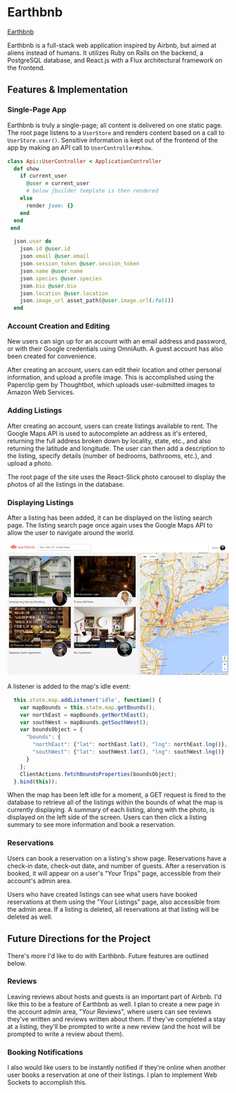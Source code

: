 # Earthbnb

[Earthbnb][heroku]

[heroku]: http://earthbnb.herokuapp.com

Earthbnb is a full-stack web application inspired by Airbnb, but aimed at aliens instead of humans.  It utilizes Ruby on Rails on the backend, a PostgreSQL database, and React.js with a Flux architectural framework on the frontend.  

## Features & Implementation

### Single-Page App

Earthbnb is truly a single-page; all content is delivered on one static page.  The root page listens to a `UserStore` and renders content based on a call to `UserStore.user()`.  Sensitive information is kept out of the frontend of the app by making an API call to `UserController#show`.

```ruby
class Api::UserController < ApplicationController
  def show
    if current_user
      @user = current_user
      # below jbuilder template is then rendered
    else
      render json: {}
    end
  end
 end
  ```

```ruby
  json.user do
    json.id @user.id
    json.email @user.email
    json.session_token @user.session_token
    json.name @user.name
    json.species @user.species
    json.bio @user.bio
    json.location @user.location
    json.image_url asset_path(@user.image.url(:full))
  end
  ```

### Account Creation and Editing

  New users can sign up for an account with an email address and password, or with their Google credentials using OmniAuth. A guest account has also been created for convenience.

  After creating an account, users can edit their location and other personal information, and upload a profile image. This is accomplished using the Paperclip gem by Thoughtbot, which uploads user-submitted images to Amazon Web Services.


### Adding Listings

  After creating an account, users can create listings available to rent. The Google Maps API is used to autocomplete an address as it's entered, returning the full address broken down by locality, state, etc., and also returning the latitude and longitude. The user can then add a description to the listing, specify details (number of bedrooms, bathrooms, etc.), and upload a photo.

  The root page of the site uses the React-Slick photo carousel to display the photos of all the listings in the database.


### Displaying Listings

  After a listing has been added, it can be displayed on the listing search page. The listing search page once again uses the Google Maps API to allow the user to navigate around the world.

  ![Screenshot](/docs/screenshot.jpg)


  A listener is added to the map's idle event:

```javascript
  this.state.map.addListener('idle', function() {
    var mapBounds = this.state.map.getBounds();
    var northEast = mapBounds.getNorthEast();
    var southWest = mapBounds.getSouthWest();
    var boundsObject = {
      "bounds": {
        "northEast": {"lat": northEast.lat(), "lng": northEast.lng()},
        "southWest": {"lat": southWest.lat(), "lng": southWest.lng()}
      }
    };
    ClientActions.fetchBoundsProperties(boundsObject);
  }.bind(this));
  ```

  When the map has been left idle for a moment, a GET request is fired to the database to retrieve all of the listings within the bounds of what the map is currently displaying. A summary of each listing, along with the photo, is displayed on the left side of the screen. Users can then click a listing summary to see more information and book a reservation.


### Reservations

  Users can book a reservation on a listing's show page. Reservations have a check-in date, check-out date, and number of guests. After a reservation is booked, it will appear on a user's "Your Trips" page, accessible from their account's admin area.

  Users who have created listings can see what users have booked reservations at them using the "Your Listings" page, also accessible from the admin area. If a listing is deleted, all reservations at that listing will be deleted as well.


## Future Directions for the Project

  There's more I'd like to do with Earthbnb. Future features are outlined below.

### Reviews

  Leaving reviews about hosts and guests is an important part of Airbnb.  I'd like this to be a feature of Earthbnb as well. I plan to create a new page in the account admin area, "Your Reviews", where users can see reviews they've written and reviews written about them. If they've completed a stay at a listing, they'll be prompted to write a new review (and the host will be prompted to write a review about them).

### Booking Notifications

  I also would like users to be instantly notified if they're online when another user books a reservation at one of their listings. I plan to implement Web Sockets to accomplish this.

